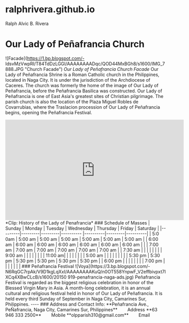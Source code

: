 # ralphrivera.github.io
Ralph Alvic B. Rivera
# Our Lady of Peñafrancia Church
![Facade](https://1.bp.blogspot.com/-
IdsvMzVwpRI/T84TdDzLGGI/AAAAAAAADqc/QOD44MxBGh8/s1600/IMG_7888.JPG "Church Facade")
*Our Lady of Peñafrancia Church Facade*
Our Lady of Peñafrancia Shrine is a Roman Catholic church in the Philippines, located in Naga City. It is
under the jurisdiction of the Archdiocese of Caceres. The church was formerly the home of the image of
Our Lady of Peñafrancia, before the Peñafrancia Basilica was constructed. Our Lady of Peñafrancia is one
of East Asia's greatest sites of Christian pilgrimage.
The parish church is also the location of the Plaza Miguel Robles de Covarrubias, where the Traslacion
procession of Our Lady of Peñafrancia begins, opening the Peñafrancia Festival.
<iframe width="560" height="315" src="https://www.youtube.com/embed/2vcnN4rPsM4?si=KIhOkItmcZMQt8o" title="YouTube video player" frameborder="0" allow="accelerometer; autoplay; clipboardwrite; encrypted-media; gyroscope; picture-in-picture; web-share" allowfullscreen></iframe>
*Clip: History of the Lady of Penafrancia*
### Schedule of Masses
|  Sunday | Monday  | Tuesday | Wednesday | Thursday |  Friday | Saturday |
|---------|---------|---------|---------- |----------|---------|----------|
| 5:0 0am | 5:00 am | 5:00 am |  5:00 am  | 5:00 am  | 5:00 am | 5:00 am  |
| 6:00 am | 6:00 am | 6:00 am |  6:00 am  | 6:00 am  | 6:00 am | 6:00 am  |
|         | 7:00 am | 7:00 am |  7:00 am  | 7:00 am  | 7:00 am | 7:00 am  |
| 7:30 am |         |         |           |          |         |          |
| 9:00 am |         |         |           |          |         |          |
| 11:00 am|         |         |           |          |         |          |
| 5:00 am |         |         |           |          |         |          |
|         | 5:30 pm | 5:30 pm |  5:30 pm  | 5:30 pm  | 5:30 pm | 5:30 pm  |
| 6:00 pm |         |         |           |          |         |          |
| 7:00 pm |         |         |           |          |         |          |
### Peñafrancia Festival
![Voya](https://3.bp.blogspot.com/-
N6RqGC7rpAk/V9D1kgLqXxI/AAAAAAAAKuQ/n0OT558YnpwF_V2effbivpxt7lXCq4XBwCLcB/s1600/20150
919-penafrancia-naga-ads.jpg)
Peñafrancia Festival is regarded as the biggest religious celebration in honor of the Blessed Virgin Mary
in Asia. A month-long celebration, it is an annual cultural and religious festival held in honor of Our Lady
of Peñafrancia. It is held every third Sunday of September in Naga City, Camarines Sur, Philippines.
----
### Address and Contact Info:
 **Peñafrancia Ave., PeÑafrancia, Naga City, Camarines Sur, Philippines**
&nbsp; &nbsp; &nbsp; &nbsp;Address
 **63 946 333 2500**
&nbsp; &nbsp; &nbsp; &nbsp;Mobile
 **olpparish310@gmail.com**
&nbsp; &nbsp; &nbsp; &nbsp;Email

